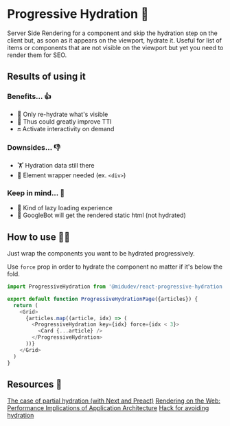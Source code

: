 # Progressive Hydration 🏁

Server Side Rendering for a component and skip the hydration step on the client but, as soon as it appears on the viewport, hydrate it. Useful for list of items or components that are not visible on the viewport but yet you need to render them for SEO.

## Results of using it

### Benefits... 👍

- 👀 Only re-hydrate what's visible
- 🤳 Thus could greatly improve TTI
- 🔛 Activate interactivity on demand

### Downsides... 👎
- 🏋️‍ Hydration data still there
- 🥪 Element wrapper needed (ex. `<div>`)

### Keep in mind... 🧠
- 📸 Kind of lazy loading experience
- 🤖 GoogleBot will get the rendered static html (not hydrated)

## How to use 👨‍🏫
Just wrap the components you want to be hydrated progressively.

Use `force` prop in order to hydrate the component no matter if it's below the fold.

```javascript
import ProgressiveHydration from '@midudev/react-progressive-hydration'

export default function ProgressiveHydrationPage({articles}) {
  return (
    <Grid>
      {articles.map((article, idx) => (
        <ProgressiveHydration key={idx} force={idx < 3}>
          <Card {...article} />
        </ProgressiveHydration>
      ))}
    </Grid>
  )
}
```


## Resources 🔗
[The case of partial hydration (with Next and Preact)](https://medium.com/spring-media-techblog/how-we-achieved-the-best-web-performance-with-partial-hydration-20fab9c808d5)
[Rendering on the Web: Performance Implications of Application Architecture](https://www.youtube.com/watch?v=k-A2VfuUROg)
[Hack for avoiding hydration](https://github.com/facebook/react/issues/10923#issuecomment-338715787)
